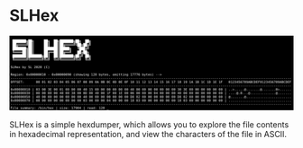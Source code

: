 # SLHex

![SLHex in Action](/images/slhex.png)

SLHex is a simple hexdumper, which allows you to explore the file contents in hexadecimal representation, and view the characters of the file in ASCII.